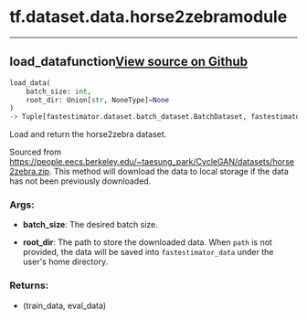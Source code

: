 # tf.dataset.data.horse2zebra<span class="tag">module</span>

---

## load_data<span class="tag">function</span><a class="sourcelink" href=https://github.com/fastestimator/fastestimator/blob/r1.1/fastestimator/dataset/data/horse2zebra.py/#L29-L86>View source on Github</a>
```python
load_data(
	batch_size: int,
	root_dir: Union[str, NoneType]=None
)
-> Tuple[fastestimator.dataset.batch_dataset.BatchDataset, fastestimator.dataset.batch_dataset.BatchDataset]
```
Load and return the horse2zebra dataset.

Sourced from https://people.eecs.berkeley.edu/~taesung_park/CycleGAN/datasets/horse2zebra.zip. This method will
    download the data to local storage if the data has not been previously downloaded.


<h3>Args:</h3>


* **batch_size**: The desired batch size.

* **root_dir**: The path to store the downloaded data. When `path` is not provided, the data will be saved into `fastestimator_data` under the user's home directory. 

<h3>Returns:</h3>

<ul class="return-block"><li>    (train_data, eval_data)</li></ul>

